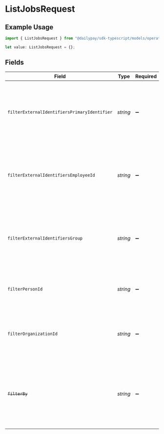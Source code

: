 # ListJobsRequest

## Example Usage

```typescript
import { ListJobsRequest } from "@dailypay/sdk-typescript/models/operations";

let value: ListJobsRequest = {};
```

## Fields

| Field                                                                                                                   | Type                                                                                                                    | Required                                                                                                                | Description                                                                                                             |
| ----------------------------------------------------------------------------------------------------------------------- | ----------------------------------------------------------------------------------------------------------------------- | ----------------------------------------------------------------------------------------------------------------------- | ----------------------------------------------------------------------------------------------------------------------- |
| `filterExternalIdentifiersPrimaryIdentifier`                                                                            | *string*                                                                                                                | :heavy_minus_sign:                                                                                                      | Limit the results to documents with an external identifier matching exactly at the specified key.                       |
| `filterExternalIdentifiersEmployeeId`                                                                                   | *string*                                                                                                                | :heavy_minus_sign:                                                                                                      | Limit the results to documents with an external identifier matching exactly at the specified key.                       |
| `filterExternalIdentifiersGroup`                                                                                        | *string*                                                                                                                | :heavy_minus_sign:                                                                                                      | Limit the results to documents with an external identifier matching exactly at the specified key.                       |
| `filterPersonId`                                                                                                        | *string*                                                                                                                | :heavy_minus_sign:                                                                                                      | Limit the results to documents related to a specific person                                                             |
| `filterOrganizationId`                                                                                                  | *string*                                                                                                                | :heavy_minus_sign:                                                                                                      | _Not yet supported_ Limit the results to documents related to a specific organization                                   |
| ~~`filterBy`~~                                                                                                          | *string*                                                                                                                | :heavy_minus_sign:                                                                                                      | : warning: ** DEPRECATED **: This will be removed in a future release, please migrate away from it as soon as possible. |